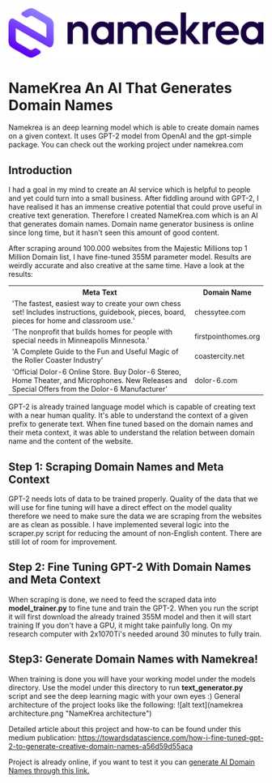 ![alt text](Namekrea.png "NameKrea Logo")
# NameKrea An AI That Generates Domain Names

Namekrea is an deep learning model which is able to
create domain names on a given context. It uses GPT-2 model from OpenAI and the gpt-simple package. You can check out the working project
under namekrea.com

## Introduction

I had a goal in my mind to create an AI service which is helpful to people and yet could turn into a small business.
After fiddling around with GPT-2, I have realised it has an immense creative potential that could prove useful in
creative text generation. Therefore I created NameKrea.com which is an AI that generates domain names. Domain name generator business
is online since long time, but it hasn't seen this amount of good content.

After scraping around 100.000 websites from the Majestic Millions top 1 Million Domain list, I have fine-tuned 355M parameter model.
Results are weirdly accurate and also creative at the same time. Have a look at the results:

<table>
  <tr>
    <th>Meta Text</th>
    <th>Domain Name</th>
  </tr>
  <tr>
    <td>'The fastest, easiest way to create your own chess set! Includes instructions, guidebook, pieces, board, pieces for home and classroom use.'</td>
    <td>chessytee.com</td>
  </tr>
  <tr>
    <td>'The nonprofit that builds homes for people with special needs in Minneapolis Minnesota.'</td>
    <td>firstpointhomes.org</td>
  </tr>
  <tr>
    <td>'A Complete Guide to the Fun and Useful Magic of the Roller Coaster Industry'</td>
    <td>coastercity.net</td>
  </tr>
  <tr>
    <td>'Official Dolor-6 Online Store. Buy Dolor-6 Stereo, Home Theater, and Microphones. New Releases and Special Offers from the Dolor-6 Manufacturer'</td>
    <td>dolor-6.com</td>
  </tr>
</table>

GPT-2 is already trained language model which is capable of creating text with a near human quality. It's able to understand
the context of a given prefix to generate text. When fine tuned based on the domain names and their meta context,
it was able to understand the relation between domain name and the content of the website.

## Step 1: Scraping Domain Names and Meta Context
GPT-2 needs lots of data to be trained properly. Quality of the data that we will use for fine tuning will have a direct effect on the model quality
therefore we need to make sure the data we are scraping from the websites are as clean as possible.
I have implemented several logic into the scraper.py script for reducing the amount of non-English content.
There are still lot of room for improvement.

## Step 2: Fine Tuning GPT-2 With Domain Names and Meta Context
When scraping is done, we need to feed the scraped data into **model_trainer.py** to fine tune and train
the GPT-2. When you run the script it will first download the already trained 355M model and then it will start training
If you don't have a GPU, it might take painfully long. On my research computer with 2x1070Ti's needed around 30 minutes to fully train.

## Step3: Generate Domain Names with Namekrea!
When training is done you will have your working model under the models directory. Use the model under this directory to run **text_generator.py**
script and see the deep learning magic with your own eyes :)
General architecture of the project looks like the following:
![alt text](namekrea architecture.png "NameKrea architecture")

Detailed article about this project and how-to can be found under this medium publication: https://towardsdatascience.com/how-i-fine-tuned-gpt-2-to-generate-creative-domain-names-a56d59d55aca

Project is already online, if you want to test it you can [generate AI Domain Names through this link.](https://namekrea.com)



